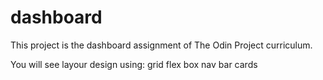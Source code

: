 # dashboard

This project is the dashboard assignment of The Odin Project curriculum.

You will see layour design using:
grid
flex box
nav bar
cards
